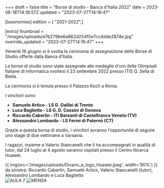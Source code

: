 +++
draft = false
title = "Borse di studio - Banca d'Italia 2022"
date = 2023-06-18T14:18:57Z
updated = "2023-07-27T14:16:47"

[taxonomies]
edition = [ "2021-2022",]

[extra]
thumbnail = "/images/uploads/e7b279be6a862d254f0e7cc4dde2874e.jpg"
override_updated = "2023-07-27T14:16:47"
+++

Venerdì 16 giugno si è svolta la cerimonia di assegnazione delle Borse di Studio offerte dalla Banca d’Italia.

Le borse di studio sono state assegnate alle medaglie d'oro delle Olimpiadi Italiane di Informatica svoltesi il 23 settembre 2022 presso ITIS Q. Sella di Biella.

La cerimonia si è tenuta presso il Palazzo Koch a Roma.

I vincitori sono:

- **Samuele Artico - LS G. Galilei di Trento**
- **Luca Baglietto - LS G. D. Cassini di Genova**
- **Riccardo Caberlin - ITI Barsanti di Castelfranco Veneto (TV)**
- **Alessandro Lombardo - LS Fermi di Paternò (CT)**

Grazie a questa borsa di studio, i vincitori avranno l'opportunità di seguire uno stage di due settimane a Varsavia.

I ragazzi, insieme a Valerio Stancanelli che li ha accompagnati in qualità di tutor, dal 24 luglio al 4 agosto saranno ospitati presso il Centro Ricerca Huawei.

{{ img(src='/images/uploads/Divano_e_logo_Huawei.jpeg', width='90%') }}<br/> da sinistra: Riccardo Caberlin, Samuele Artico, Valerio Stancanelli (tutor), Alessandro Lombardo e Luca Baglietto <br/>![AULA 7](/images/uploads/AULA_7.jpeg)
![MENSA](/images/uploads/MENSA.jpeg)
